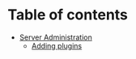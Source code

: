 # Table of contents

* [Server Administration](README.md)
  * [Adding plugins](server-administration/adding-plugins.md)
